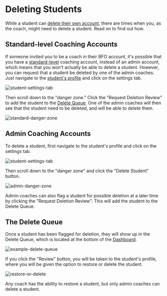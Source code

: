 # Deleting Students

While a student can [delete their own account,](/students/editing-your-profile.html#deleting-your-account) there are times when you, as the coach, might need to delete a student. Read on to find out how.

## Standard-level Coaching Accounts

If someone invited you to be a coach in their BFO account, it's possible that you have a [standard-level](/coaches/coach-faq.html#what-s-the-difference-between-the-admin-and-standard-coaching-accounts) coaching account, instead of an admin account, which means that you won't actually be able to delete a student. However, you can request that a student be deleted by one of the admin coaches. Just navigate to the [student's profile](/coaches/student-profile-page.html#finding-a-student-s-profile) and click on the settings tab.

![student-settings-tab](https://res.cloudinary.com/euro-team-outreach/image/upload/f_auto,q_auto:best/v1619189481/bfo/bfo-docs/deleting-students/student-settings-tab_hn2yzq.png)

Then scroll down to the "danger zone." Click the "Request Deletion Review" to add the student to the [Delete Queue](/coaches/deleting-students.html#the-delete-queue). One of the admin coaches will then see that the student need to be deleted, and will be able to delete them.

![standard-danger-zone](https://res.cloudinary.com/euro-team-outreach/image/upload/f_auto,q_auto:best/v1619189481/bfo/bfo-docs/deleting-students/standard-danger-zone_njw0j7.png)

## Admin Coaching Accounts

To delete a student, first navigate to the student's profile and click on the settings tab.

![student-settings-tab](https://res.cloudinary.com/euro-team-outreach/image/upload/f_auto,q_auto:best/v1619189481/bfo/bfo-docs/deleting-students/student-settings-tab_hn2yzq.png)

Then scroll down to the "danger zone" and click the "Delete Student" button.

![admin-danger-zone](https://res.cloudinary.com/euro-team-outreach/image/upload/f_auto,q_auto:best/v1619189481/bfo/bfo-docs/deleting-students/admin-danger-zone_urzc6e.png)

Admin coaches can also flag a student for possible deletion at a later time by clicking the "Request Deletion Review". This will add the student to the Delete Queue.

## The Delete Queue

Once a student has been flagged for deletion, they will show up in the Delete Queue, which is located at the bottom of the [Dashboard](https://biblefirst.online/en/dashboard).

![example-delete-queue](https://res.cloudinary.com/euro-team-outreach/image/upload/f_auto,q_auto:best/v1619189481/bfo/bfo-docs/deleting-students/example-delete-queue_qwp6pt.png)

If you click the "Review" button, you will be taken to the student's profile, where you will be given the option to restore or delete the student.

![restore-or-delete](https://res.cloudinary.com/euro-team-outreach/image/upload/f_auto,q_auto:best/v1619189481/bfo/bfo-docs/deleting-students/restore-or-delete_eehopc.png)

Any coach has the ability to restore a student, but only admin coaches can delete a student.
